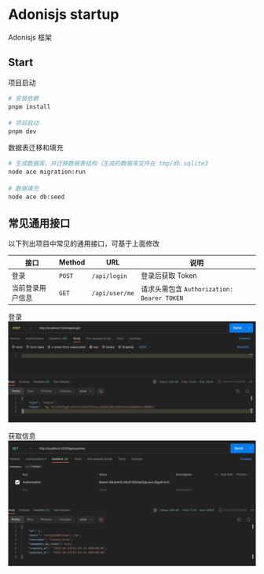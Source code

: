 # Adonisjs startup

Adonisjs 框架

## Start

项目启动
```bash
# 安装依赖
pnpm install

# 项目启动
pnpm dev
```

数据表迁移和填充
```bash
# 生成数据库，并迁移数据表结构（生成的数据库文件在 tmp/db.sqlite3
node ace migration:run

# 数据填充
node ace db:seed
```

## 常见通用接口

以下列出项目中常见的通用接口，可基于上面修改

| 接口             | Method | URL            | 说明                                        |
| ---------------- | ------ | -------------- | ------------------------------------------- |
| 登录             | `POST` | `/api/login`   | 登录后获取 Token                            |
| 当前登录用户信息 | `GET`  | `/api/user/me` | 请求头需包含  `Authorization: Bearer TOKEN` |

登录
![](docs/login.png)

获取信息
![](docs/me.png)
